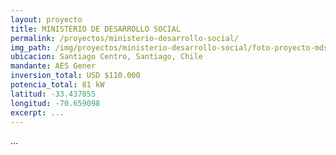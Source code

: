 ```yaml
---
layout: proyecto
title: MINISTERIO DE DESARROLLO SOCIAL
permalink: /proyectos/ministerio-desarrollo-social/
img_path: /img/proyectos/ministerio-desarrollo-social/foto-proyecto-mds.jpg
ubicacion: Santiago Centro, Santiago, Chile
mandante: AES Gener
inversion_total: USD $110.000
potencia_total: 81 kW
latitud: -33.437855
longitud: -70.659098
excerpt: ...
---
```


...

